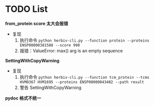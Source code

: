 # TODO List

**from_protein score 太大会报错**

- 复现
  1. 执行命令 `python herbiv-cli.py --function protein --proteins ENSP00000381588 --score 990`
  2. 报错：ValueError: max() arg is an empty sequence

**SettingWithCopyWarning**

- 复现
  1. 执行命令 `python herbiv-cli.py --function tcm_protein --tcms HVM0367 HVM1695 --proteins ENSP00000043402 --path result`
  2. 警告 SettingWithCopyWarning

**pydoc 格式不统一**